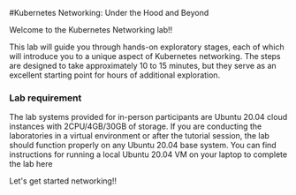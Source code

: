 #Kubernetes Networking: Under the Hood and Beyond

Welcome to the Kubernetes Networking lab!!

This lab will guide you through hands-on exploratory stages, each of which will introduce you to a unique aspect of Kubernetes networking. The steps are designed to take approximately 10 to 15 minutes, but they serve as an excellent starting point for hours of additional exploration.

### Lab requirement
The lab systems provided for in-person participants are Ubuntu 20.04 cloud instances with 2CPU/4GB/30GB of storage. If you are conducting the laboratories in a virtual environment or after the tutorial session, the lab should function properly on any Ubuntu 20.04 base system. You can find instructions for running a local Ubuntu 20.04 VM on your laptop to complete the lab here

Let's get started networking!!




